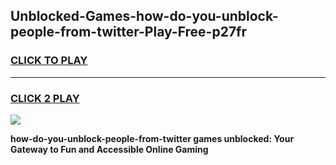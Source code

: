 
## Unblocked-Games-how-do-you-unblock-people-from-twitter-Play-Free-p27fr
<h3>
<a href="https://premium76.site?title=how-do-you-unblock-people-from-twitter&ref=18A1">CLICK TO PLAY</a></h3>
<hr>

<h3>
<a href="https://premium76.site?title=how-do-you-unblock-people-from-twitter&ref=18A1">CLICK 2 PLAY</a>
  
</h3>

<a href="https://premium76.site?title=how-do-you-unblock-people-from-twitter&ref=18A1"><img src="https://clearcache.store/games.png"></a>


**how-do-you-unblock-people-from-twitter games unblocked: Your Gateway to Fun and Accessible Online Gaming**
